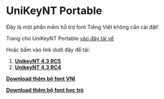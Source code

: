# UniKeyNT Portable

Đây là một phần mềm hỗ trợ font Tiếng Việt không cần cài đặt!

Trang chủ UniKeyNT Portable [vào đây tải về](https://www.unikey.org/download.html)

Hoặc bấm vào link dưới đây để tải:
1. **[UnikeyNT 4.3 RC5](https://bsthanh-my.sharepoint.com/:f:/g/personal/0914678254_bsthanh_tk/EpuCtzay3pVMkk5d3vF5fNMBiApYIOFfh9XrTGEMf1AjJw?e=Qmd9Kh)**
2. **[UnikeyNT 4.3 RC4](https://bsthanh-my.sharepoint.com/:f:/g/personal/0914678254_bsthanh_tk/EpuCtzay3pVMkk5d3vF5fNMBiApYIOFfh9XrTGEMf1AjJw?e=cWMq65)**

**[Download thêm bộ font VNI](https://bsthanh-my.sharepoint.com/:u:/g/personal/laptopxiaomi_bsthanh_tk/EUC1GiUdca9Ijzr9bnyC96cBwWnrPNzdDVWqoLS4LB-j0g?e=zgDbnW)**

**[Download thêm bộ font học trò](https://bsthanh-my.sharepoint.com/:u:/g/personal/laptopxiaomi_bsthanh_tk/EerJY7VHQvpOiIXq-KGCNWYB4Fz8r3fHK3OCctzVk4jkUQ?e=3FahVn)**

